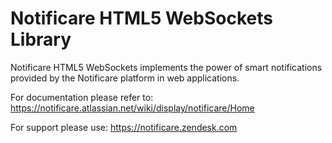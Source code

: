 Notificare HTML5 WebSockets Library
===================

Notificare HTML5 WebSockets implements the power of smart notifications provided by the Notificare platform in web applications.

For documentation please refer to:
https://notificare.atlassian.net/wiki/display/notificare/Home

For support please use:
https://notificare.zendesk.com